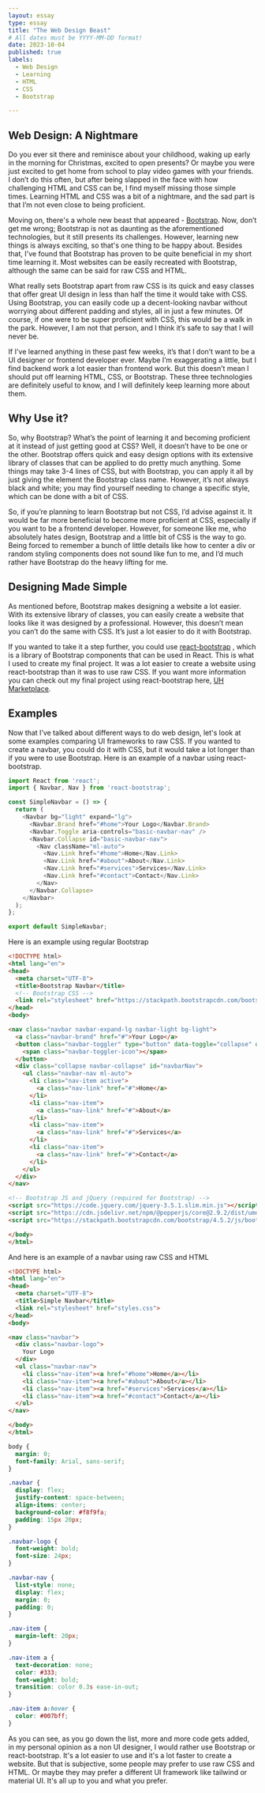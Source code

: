 ```yaml
---
layout: essay
type: essay
title: "The Web Design Beast"
# All dates must be YYYY-MM-DD format!
date: 2023-10-04
published: true
labels:
  - Web Design
  - Learning
  - HTML
  - CSS
  - Bootstrap

---
```

## Web Design: A Nightmare
Do you ever sit there and reminisce about your childhood, waking up early in the morning for Christmas, excited to open  presents? Or maybe you were just excited to get home from school to play video games with your friends. I don’t do this often, but after being slapped in the face with how challenging HTML and CSS can be, I find myself missing those simple times. Learning HTML and CSS was a bit of a nightmare, and the sad part is that I’m not even close to being proficient.

Moving on, there's a whole new beast that appeared - <a href="https://getbootstrap.com/docs/5.3/getting-started/introduction/"> Bootstrap<a/>. Now, don’t get me wrong; Bootstrap is not as daunting as the aforementioned technologies, but it still presents its challenges. However, learning new things is always exciting, so that's one thing to be happy about. Besides that, I've found that Bootstrap has proven to be quite beneficial in my short time learning it. Most websites can be easily recreated with Bootstrap, although the same can be said for raw CSS and HTML.

What really sets Bootstrap apart from raw CSS is its quick and easy classes that offer great UI design in less than half the time it would take with CSS. Using Bootstrap, you can easily code up a decent-looking navbar without worrying about different padding and styles, all in just a few minutes. Of course, if one were to be super proficient with CSS, this would be a walk in the park. However, I am not that person, and I think it’s safe to say that I will never be.

If I've learned anything in these past few weeks, it’s that I don’t want to be a UI designer or frontend developer ever. Maybe I’m exaggerating a little, but I find backend work a lot easier than frontend work. But this doesn’t mean I should put off learning HTML, CSS, or Bootstrap. These three technologies are definitely useful to know, and I will definitely keep learning more about them.

## Why Use it?
So, why Bootstrap? What’s the point of learning it and becoming proficient at it instead of just getting good at CSS? Well, it doesn’t have to be one or the other. Bootstrap offers quick and easy design options with its extensive library of classes that can be applied to do pretty much anything. Some things may take 3-4 lines of CSS, but with Bootstrap, you can apply it all by just giving the element the Bootstrap class name. However, it’s not always black and white; you may find yourself needing to change a specific style, which can be done with a bit of CSS.

So, if you’re planning to learn Bootstrap but not CSS, I’d advise against it. It would be far more beneficial to become more proficient at CSS, especially if you want to be a frontend developer. However, for someone like me, who absolutely hates design, Bootstrap and a little bit of CSS is the way to go. Being forced to remember a bunch of little details like how to center a div or random styling components does not sound like fun to me, and I’d much rather have Bootstrap do the heavy lifting for me.

## Designing Made Simple
As mentioned before, Bootstrap makes designing a website a lot easier. With its extensive library of classes, you can easily create a website that looks like it was designed by a professional. However, this doesn’t mean you can’t do the same with CSS. It’s just a lot easier to do it with Bootstrap. 

If you wanted to take it a step further, you could use <a href="https://react-bootstrap.github.io/">react-bootstrap</a>
, which is a library of Bootstrap components that can be used in React. This is what I used to create my final project. It was a lot easier to create a website using react-bootstrap than it was to use raw CSS. If you want more information you can check out my final project using react-bootstrap here, <a href="https://the-manoa-marketplace.github.io/uh-marketplace.github.io/">UH Marketplace</a>.

## Examples

Now that I’ve talked about different ways to do web design, let's look at some examples comparing UI frameworks to raw CSS. If you wanted to create a navbar, you could do it with CSS, but it would take a lot longer than if you were to use Bootstrap. Here is an example of a navbar using react-bootstrap.

```JavaScript
import React from 'react';
import { Navbar, Nav } from 'react-bootstrap';

const SimpleNavbar = () => {
  return (
    <Navbar bg="light" expand="lg">
      <Navbar.Brand href="#home">Your Logo</Navbar.Brand>
      <Navbar.Toggle aria-controls="basic-navbar-nav" />
      <Navbar.Collapse id="basic-navbar-nav">
        <Nav className="ml-auto">
          <Nav.Link href="#home">Home</Nav.Link>
          <Nav.Link href="#about">About</Nav.Link>
          <Nav.Link href="#services">Services</Nav.Link>
          <Nav.Link href="#contact">Contact</Nav.Link>
        </Nav>
      </Navbar.Collapse>
    </Navbar>
  );
};

export default SimpleNavbar;
```

Here is an example using regular Bootstrap

```HTML
<!DOCTYPE html>
<html lang="en">
<head>
  <meta charset="UTF-8">
  <title>Bootstrap Navbar</title>
  <!-- Bootstrap CSS -->
  <link rel="stylesheet" href="https://stackpath.bootstrapcdn.com/bootstrap/4.5.2/css/bootstrap.min.css">
</head>
<body>

<nav class="navbar navbar-expand-lg navbar-light bg-light">
  <a class="navbar-brand" href="#">Your Logo</a>
  <button class="navbar-toggler" type="button" data-toggle="collapse" data-target="#navbarNav" aria-controls="navbarNav" aria-expanded="false" aria-label="Toggle navigation">
    <span class="navbar-toggler-icon"></span>
  </button>
  <div class="collapse navbar-collapse" id="navbarNav">
    <ul class="navbar-nav ml-auto">
      <li class="nav-item active">
        <a class="nav-link" href="#">Home</a>
      </li>
      <li class="nav-item">
        <a class="nav-link" href="#">About</a>
      </li>
      <li class="nav-item">
        <a class="nav-link" href="#">Services</a>
      </li>
      <li class="nav-item">
        <a class="nav-link" href="#">Contact</a>
      </li>
    </ul>
  </div>
</nav>

<!-- Bootstrap JS and jQuery (required for Bootstrap) -->
<script src="https://code.jquery.com/jquery-3.5.1.slim.min.js"></script>
<script src="https://cdn.jsdelivr.net/npm/@popperjs/core@2.9.2/dist/umd/popper.min.js"></script>
<script src="https://stackpath.bootstrapcdn.com/bootstrap/4.5.2/js/bootstrap.min.js"></script>

</body>
</html>
```

And here is an example of a navbar using raw CSS and HTML 

```HTML
<!DOCTYPE html>
<html lang="en">
<head>
  <meta charset="UTF-8">
  <title>Simple Navbar</title>
  <link rel="stylesheet" href="styles.css">
</head>
<body>

<nav class="navbar">
  <div class="navbar-logo">
    Your Logo
  </div>
  <ul class="navbar-nav">
    <li class="nav-item"><a href="#home">Home</a></li>
    <li class="nav-item"><a href="#about">About</a></li>
    <li class="nav-item"><a href="#services">Services</a></li>
    <li class="nav-item"><a href="#contact">Contact</a></li>
  </ul>
</nav>

</body>
</html>
```

```css
body {
  margin: 0;
  font-family: Arial, sans-serif;
}

.navbar {
  display: flex;
  justify-content: space-between;
  align-items: center;
  background-color: #f8f9fa;
  padding: 15px 20px;
}

.navbar-logo {
  font-weight: bold;
  font-size: 24px;
}

.navbar-nav {
  list-style: none;
  display: flex;
  margin: 0;
  padding: 0;
}

.nav-item {
  margin-left: 20px;
}

.nav-item a {
  text-decoration: none;
  color: #333;
  font-weight: bold;
  transition: color 0.3s ease-in-out;
}

.nav-item a:hover {
  color: #007bff;
}
```
As you can see, as you go down the list, more and more code gets added, in my personal opinion as a non UI designer, I would rather use Bootstrap or react-bootstrap. It's a lot easier to use and it's a lot faster to create a website. But that is subjective, some people may prefer to use raw CSS and HTML. Or maybe they may prefer a different UI framework like tailwind or material UI. It's all up to you and what you prefer.


